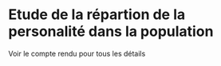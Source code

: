 # Etude de la répartion de la personalité dans la population
Voir le compte rendu pour tous les détails
